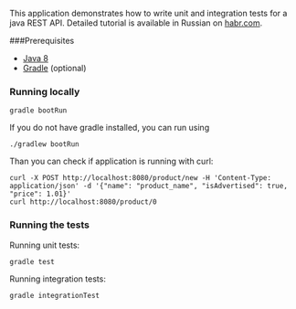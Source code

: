This application demonstrates how to write unit and integration tests for a java REST API. Detailed tutorial is available in Russian on [habr.com](https://habr.com/company/custis/blog/427603/).

###Prerequisites
* [Java 8](http://www.oracle.com/technetwork/java/javase/downloads/index.html)
* [Gradle](https://gradle.org/gradle-download/) (optional)

### Running locally

    gradle bootRun

If you do not have gradle installed, you can run using 
    
    ./gradlew bootRun

Than you can check if application is running with curl:

    curl -X POST http://localhost:8080/product/new -H 'Content-Type: application/json' -d '{"name": "product_name", "isAdvertised": true, "price": 1.01}'
    curl http://localhost:8080/product/0

### Running the tests
Running unit tests:

    gradle test

Running integration tests:
 
    gradle integrationTest